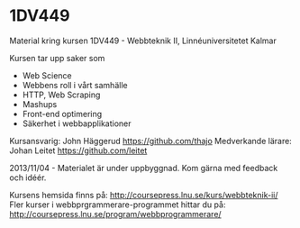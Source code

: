 1DV449
======

Material kring kursen 1DV449 - Webbteknik II, Linnéuniversitetet Kalmar

Kursen tar upp saker som

* Web Science
* Webbens roll i vårt samhälle
* HTTP, Web Scraping
* Mashups
* Front-end optimering
* Säkerhet i webbapplikationer

Kursansvarig: John Häggerud <https://github.com/thajo>
Medverkande lärare: Johan Leitet <https://github.com/leitet> 


2013/11/04 - Materialet är under uppbyggnad. Kom gärna med feedback och idéér.


Kursens hemsida finns på: <http://coursepress.lnu.se/kurs/webbteknik-ii/>
Fler kurser i webbprgrammerare-programmet hittar du på: <http://coursepress.lnu.se/program/webbprogrammerare/>
